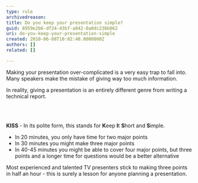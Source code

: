 ```yaml
---
type: rule
archivedreason: 
title: Do you keep your presentation simple?
guid: 8959e2b6-df24-43bf-a842-0a8dc236b862
uri: do-you-keep-your-presentation-simple
created: 2010-06-08T10:02:40.0000000Z
authors: []
related: []

---
```




  <p>Making your presentation over-complicated is a very easy trap to fall into. Many speakers make the mistake of giving way too much information.</p>
<p>In reality, giving a presentation is an entirely different genre from writing a technical report.</p>

<br><excerpt class='endintro'></excerpt><br>

  <p>
    <strong>KISS</strong> - In its polite form, this stands for <strong>K</strong>eep <strong>I</strong>t <strong>S</strong>hort and <strong>S</strong>imple.</p>
<ul>
    <li>In 20 minutes, you only have time for two major points </li>
    <li>In 30 minutes you might make three major points </li>
    <li>In 40-45 minutes you might be able to cover four major points, but three points and a longer time for questions would be a better alternative </li>
</ul>
<p>Most experienced and talented TV presenters stick to making three points in half an hour - this is surely a lesson for anyone planning a presentation.</p>



